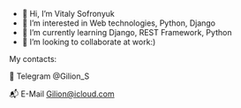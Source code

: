 - 👋 Hi, I’m Vitaly Sofronyuk
- 👀 I’m interested in Web technologies, Python, Django
- 🌱 I’m currently learning Django, REST Framework, Python
- 💞️ I’m looking to collaborate at work:)


My contacts:

📨 Telegram @Gilion_S

📬  E-Mail Gilion@icloud.com

<!---
Gilions/Gilions is a ✨ special ✨ repository because its `README.md` (this file) appears on your GitHub profile.
You can click the Preview link to take a look at your changes.
--->
